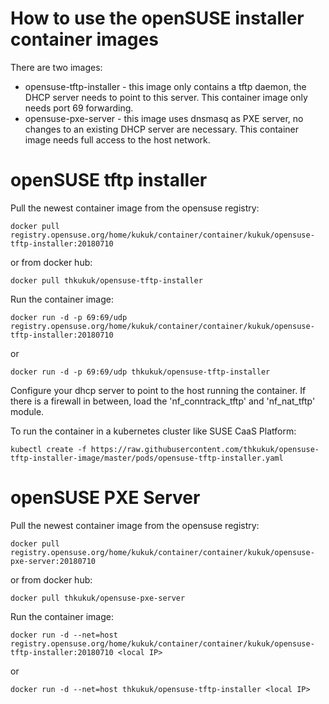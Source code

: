 How to use the openSUSE installer container images
==================================================

There are two images:
* opensuse-tftp-installer - this image only contains a tftp daemon, the DHCP server needs to point to this server. This container image only needs port 69 forwarding.
* opensuse-pxe-server - this image uses dnsmasq as PXE server, no changes to an existing DHCP server are necessary. This container image needs full access to the host network.

# openSUSE tftp installer

Pull the newest container image from the opensuse registry:

    docker pull registry.opensuse.org/home/kukuk/container/container/kukuk/opensuse-tftp-installer:20180710

or from docker hub:

    docker pull thkukuk/opensuse-tftp-installer

Run the container image:

    docker run -d -p 69:69/udp registry.opensuse.org/home/kukuk/container/container/kukuk/opensuse-tftp-installer:20180710

or

    docker run -d -p 69:69/udp thkukuk/opensuse-tftp-installer

Configure your dhcp server to point to the host running the container.
If there is a firewall in between, load the 'nf_conntrack_tftp' and
'nf_nat_tftp' module.

To run the container in a kubernetes cluster like SUSE CaaS Platform:

    kubectl create -f https://raw.githubusercontent.com/thkukuk/opensuse-tftp-installer-image/master/pods/opensuse-tftp-installer.yaml

# openSUSE PXE Server

Pull the newest container image from the opensuse registry:

    docker pull registry.opensuse.org/home/kukuk/container/container/kukuk/opensuse-pxe-server:20180710

or from docker hub:

    docker pull thkukuk/opensuse-pxe-server

Run the container image:

    docker run -d --net=host registry.opensuse.org/home/kukuk/container/container/kukuk/opensuse-tftp-installer:20180710 <local IP>

or

    docker run -d --net=host thkukuk/opensuse-tftp-installer <local IP>

